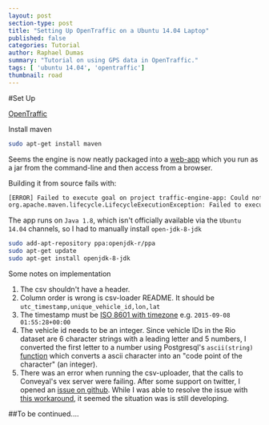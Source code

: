 ```yaml
---
layout: post
section-type: post
title: "Setting Up OpenTraffic on a Ubuntu 14.04 Laptop"
published: false
categories: Tutorial
author: Raphael Dumas
summary: "Tutorial on using GPS data in OpenTraffic."
tags: [ 'ubuntu 14.04', 'opentraffic']
thumbnail: road  
---
```


#Set Up

[OpenTraffic](https://opentraffic.io)

Install maven
```bash 
sudo apt-get install maven
```

Seems the engine is now neatly packaged into a [web-app](https://github.com/opentraffic/traffic-engine-app) which you run as a jar from the command-line and then access from a browser. 


Building it from source fails with:

```bash 
[ERROR] Failed to execute goal on project traffic-engine-app: Could not resolve dependencies for project com.conveyal:traffic-engine-app:jar:0.0.1-SNAPSHOT: Failure to find com.conveyal:traffic-engine:jar:0.1-SNAPSHOT in http://maven.conveyal.com/ was cached in the local repository, resolution will not be reattempted until the update interval of conveyal has elapsed or updates are forced -> [Help 1]
org.apache.maven.lifecycle.LifecycleExecutionException: Failed to execute goal on project traffic-engine-app: Could not resolve dependencies for project com.conveyal:traffic-engine-app:jar:0.0.1-SNAPSHOT: Failure to find com.conveyal:traffic-engine:jar:0.1-SNAPSHOT in http://maven.conveyal.com/ was cached in the local repository, resolution will not be reattempted until the update interval of conveyal has elapsed or updates are forced
```

The app runs on `Java 1.8`, which isn't officially available via the `Ubuntu 14.04` channels, so I had to manually install `open-jdk-8-jdk` 
```bash
sudo add-apt-repository ppa:openjdk-r/ppa
sudo apt-get update
sudo apt-get install openjdk-8-jdk
```

Some notes on implementation 

1. The csv shouldn't have a header.
2. Column order is wrong is csv-loader README. It should be `utc_timestamp,unique_vehicle_id,lon,lat`
3. The timestamp must be [ISO 8601 with timezone](https://en.wikipedia.org/wiki/ISO_8601) e.g. `2015-09-08 01:55:28+00:00` 
4. The vehicle id needs to be an integer. Since vehicle IDs in the Rio dataset are 6 character strings with a leading letter and 5 numbers, I converted the first letter to a number using Postgresql's `ascii(string)` [function](http://www.postgresql.org/docs/9.3/static/functions-string.html#FUNCTIONS-STRING-OTHER) which converts a ascii character into an "code point of the character" (an integer). 
5. There was an error when running the csv-uploader, that the calls to Conveyal's vex server were failing. After some support on twitter, I opened an [issue on github](https://github.com/opentraffic/traffic-engine-app/issues/2). While I was able to resolve the issue with [this workaround](https://github.com/opentraffic/traffic-engine-app/issues/2#issuecomment-139228168), it seemed the situation was is still developing.

##To be continued....